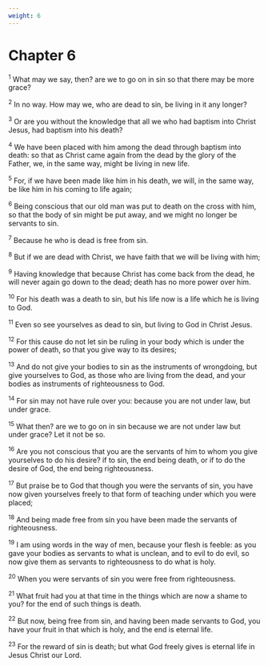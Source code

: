 ```yaml
---
weight: 6
---
```


# Chapter 6

<sup>1</sup> What may we say, then? are we to go on in sin so that there may be more grace? 

<sup>2</sup> In no way. How may we, who are dead to sin, be living in it any longer? 

<sup>3</sup> Or are you without the knowledge that all we who had baptism into Christ Jesus, had baptism into his death? 

<sup>4</sup> We have been placed with him among the dead through baptism into death: so that as Christ came again from the dead by the glory of the Father, we, in the same way, might be living in new life. 

<sup>5</sup> For, if we have been made like him in his death, we will, in the same way, be like him in his coming to life again; 

<sup>6</sup> Being conscious that our old man was put to death on the cross with him, so that the body of sin might be put away, and we might no longer be servants to sin. 

<sup>7</sup> Because he who is dead is free from sin. 

<sup>8</sup> But if we are dead with Christ, we have faith that we will be living with him; 

<sup>9</sup> Having knowledge that because Christ has come back from the dead, he will never again go down to the dead; death has no more power over him. 

<sup>10</sup> For his death was a death to sin, but his life now is a life which he is living to God. 

<sup>11</sup> Even so see yourselves as dead to sin, but living to God in Christ Jesus. 

<sup>12</sup> For this cause do not let sin be ruling in your body which is under the power of death, so that you give way to its desires; 

<sup>13</sup> And do not give your bodies to sin as the instruments of wrongdoing, but give yourselves to God, as those who are living from the dead, and your bodies as instruments of righteousness to God. 

<sup>14</sup> For sin may not have rule over you: because you are not under law, but under grace. 

<sup>15</sup> What then? are we to go on in sin because we are not under law but under grace? Let it not be so. 

<sup>16</sup> Are you not conscious that you are the servants of him to whom you give yourselves to do his desire? if to sin, the end being death, or if to do the desire of God, the end being righteousness. 

<sup>17</sup> But praise be to God that though you were the servants of sin, you have now given yourselves freely to that form of teaching under which you were placed; 

<sup>18</sup> And being made free from sin you have been made the servants of righteousness. 

<sup>19</sup> I am using words in the way of men, because your flesh is feeble: as you gave your bodies as servants to what is unclean, and to evil to do evil, so now give them as servants to righteousness to do what is holy. 

<sup>20</sup> When you were servants of sin you were free from righteousness. 

<sup>21</sup> What fruit had you at that time in the things which are now a shame to you? for the end of such things is death. 

<sup>22</sup> But now, being free from sin, and having been made servants to God, you have your fruit in that which is holy, and the end is eternal life. 

<sup>23</sup> For the reward of sin is death; but what God freely gives is eternal life in Jesus Christ our Lord. 


